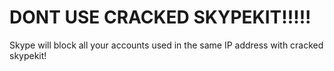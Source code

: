 DONT USE CRACKED SKYPEKIT!!!!!
==============================

Skype will block all your accounts used in the same IP address with cracked skypekit! 

